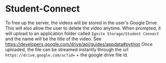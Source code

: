 # Student-Connect
To free up the server, the videos will be stored in the user's Google Drive. This will also allow the user to delete the video anytime. When prompted, it will upload to an application folder called `Ignite Storage/Student Connect` and the name will be the title of the video. See https://developers.google.com/drive/api/guides/appdata#python
Once uploaded, the file can be streamed instantly through the url `https://drive.google.com/uc?id=` + the google drive file id.
